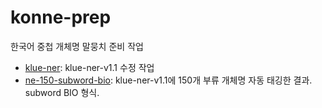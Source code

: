 # konne-prep
한국어 중첩 개체명 말뭉치 준비 작업


- [klue-ner](klue-ner): klue-ner-v1.1 수정 작업 
- [ne-150-subword-bio](ne-150-subword-bio): klue-ner-v1.1에 150개 부류 개체명 자동 태깅한 결과. subword BIO 형식.



